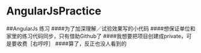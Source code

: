 # AngularJsPractice
##AngularJs 练习
####为了加深理解／试验效果写的小代码
####想保证单位和家里的练习代码同步，只有借助Github了
####我想要把项目创建成private，可是要收费［右哼哼］
####算了，反正也没人看到的
